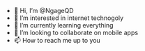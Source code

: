 - 👋 Hi, I’m @NgageQD
- 👀 I’m interested in internet technogoly
- 🌱 I’m currently learning everything
- 💞️ I’m looking to collaborate on mobile apps
- 📫 How to reach me up to you

<!---
NgageQD/NgageQD is a ✨ special ✨ repository because its `README.md` (this file) appears on your GitHub profile.
You can click the Preview link to take a look at your changes.
--->
